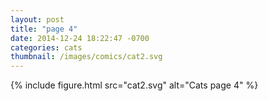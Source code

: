```yaml
---
layout: post
title: "page 4"
date: 2014-12-24 18:22:47 -0700
categories: cats
thumbnail: /images/comics/cat2.svg
---
```


{% include figure.html src="cat2.svg" alt="Cats page 4" %}
